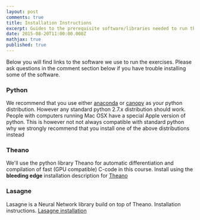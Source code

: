 ```yaml
---
layout: post
comments: true
title: Installation Instructions
excerpt: Guides to the prerequisite software/libraries needed to run the excercises
date: 2015-08-20T11:00:00.000Z
mathjax: true
published: true
---
```



Below you will find links to the software we use to run the exercises. Please ask questions in the comment section below if you have trouble installing some of the software.

### Python
We recommend that you use either [anaconda](http://continuum.io/downloads) or [canopy](https://store.enthought.com/downloads/) as your python distribution. However any standard python 2.7.x distribution should work. People with computers running Mac OSX have a special Apple version of python. This is however not not always compatible with standard python why we strongly recommend that you install one of the above distributions instead

### Theano
We'll use the python library Theano for automatic differentiation and compilation of fast (GPU compatible) C-code in this course. Install using the **bleeding edge** installation description for [Theano](http://deeplearning.net/software/theano/install.html#bleeding-edge-install-instructions)

### Lasagne
Lasagne is a Neural Network library build on top of Theano. Installation instructions. [Lasagne installation](http://lasagne.readthedocs.org/en/latest/user/installation.html)

